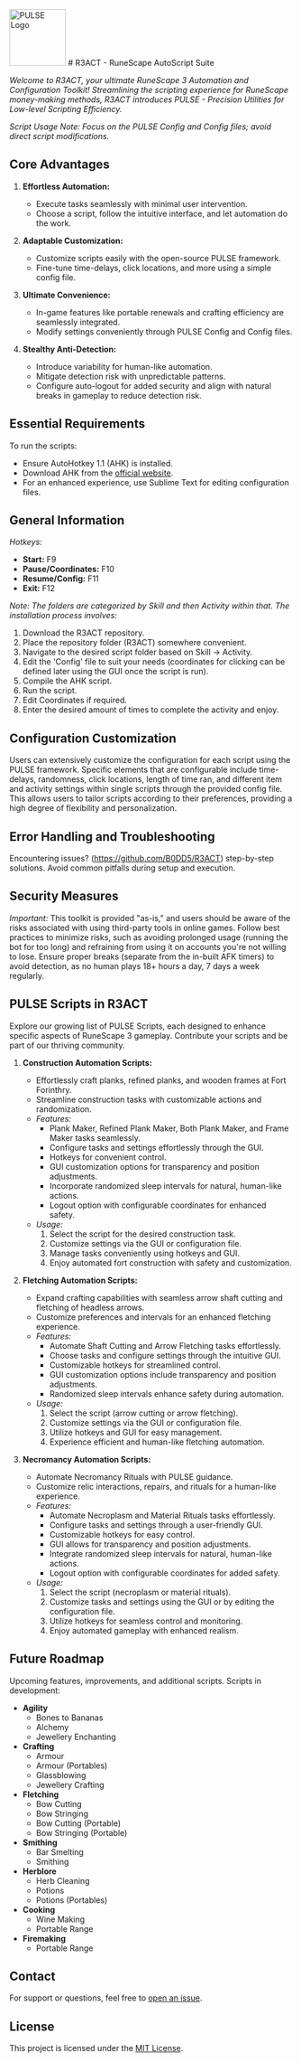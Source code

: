 <!-- Small PULSE Logo for Title -->
<img src="https://raw.githubusercontent.com/B0DD5/R3ACT/main/PULSE%20Logo.ico" alt="PULSE Logo" width="100" height="100"/> 
# R3ACT - RuneScape AutoScript Suite

*Welcome to R3ACT, your ultimate RuneScape 3 Automation and Configuration Toolkit! Streamlining the scripting experience for RuneScape money-making methods, R3ACT introduces PULSE - Precision Utilities for Low-level Scripting Efficiency.*

*Script Usage Note: Focus on the PULSE Config and Config files; avoid direct script modifications.*

## Core Advantages

1. **Effortless Automation:**
   - Execute tasks seamlessly with minimal user intervention.
   - Choose a script, follow the intuitive interface, and let automation do the work.

2. **Adaptable Customization:**
   - Customize scripts easily with the open-source PULSE framework.
   - Fine-tune time-delays, click locations, and more using a simple config file.

3. **Ultimate Convenience:**
   - In-game features like portable renewals and crafting efficiency are seamlessly integrated.
   - Modify settings conveniently through PULSE Config and Config files.

4. **Stealthy Anti-Detection:**
   - Introduce variability for human-like automation.
   - Mitigate detection risk with unpredictable patterns.
   - Configure auto-logout for added security and align with natural breaks in gameplay to reduce detection risk.

## Essential Requirements

To run the scripts:
   - Ensure AutoHotkey 1.1 (AHK) is installed.
   - Download AHK from the [official website](https://www.autohotkey.com/).
   - For an enhanced experience, use Sublime Text for editing configuration files.

## General Information

*Hotkeys:*
- **Start:** F9
- **Pause/Coordinates:** F10
- **Resume/Config:** F11
- **Exit:** F12

*Note: The folders are categorized by Skill and then Activity within that. The installation process involves:*
   1. Download the R3ACT repository.
   2. Place the repository folder (R3ACT) somewhere convenient.
   3. Navigate to the desired script folder based on Skill -> Activity.
   4. Edit the 'Config' file to suit your needs (coordinates for clicking can be defined later using the GUI once the script is run).
   5. Compile the AHK script.
   6. Run the script.
   7. Edit Coordinates if required.
   8. Enter the desired amount of times to complete the activity and enjoy.

## Configuration Customization

Users can extensively customize the configuration for each script using the PULSE framework. Specific elements that are configurable include time-delays, randomness, click locations, length of time ran, and different item and activity settings within single scripts through the provided config file. This allows users to tailor scripts according to their preferences, providing a high degree of flexibility and personalization.

## Error Handling and Troubleshooting

Encountering issues? (https://github.com/B0DD5/R3ACT) step-by-step solutions. Avoid common pitfalls during setup and execution.

## Security Measures

*Important:* This toolkit is provided "as-is," and users should be aware of the risks associated with using third-party tools in online games. Follow best practices to minimize risks, such as avoiding prolonged usage (running the bot for too long) and refraining from using it on accounts you're not willing to lose. Ensure proper breaks (separate from the in-built AFK timers) to avoid detection, as no human plays 18+ hours a day, 7 days a week regularly.

## PULSE Scripts in R3ACT

Explore our growing list of PULSE Scripts, each designed to enhance specific aspects of RuneScape 3 gameplay. Contribute your scripts and be part of our thriving community.

1. **Construction Automation Scripts:**
   - Effortlessly craft planks, refined planks, and wooden frames at Fort Forinthry.
   - Streamline construction tasks with customizable actions and randomization.
   - *Features:*
      - Plank Maker, Refined Plank Maker, Both Plank Maker, and Frame Maker tasks seamlessly.
      - Configure tasks and settings effortlessly through the GUI.
      - Hotkeys for convenient control.
      - GUI customization options for transparency and position adjustments.
      - Incorporate randomized sleep intervals for natural, human-like actions.
      - Logout option with configurable coordinates for enhanced safety.
   - *Usage:*
      1. Select the script for the desired construction task.
      2. Customize settings via the GUI or configuration file.
      3. Manage tasks conveniently using hotkeys and GUI.
      4. Enjoy automated fort construction with safety and customization.

2. **Fletching Automation Scripts:**
   - Expand crafting capabilities with seamless arrow shaft cutting and fletching of headless arrows.
   - Customize preferences and intervals for an enhanced fletching experience.
   - *Features:*
      - Automate Shaft Cutting and Arrow Fletching tasks effortlessly.
      - Choose tasks and configure settings through the intuitive GUI.
      - Customizable hotkeys for streamlined control.
      - GUI customization options include transparency and position adjustments.
      - Randomized sleep intervals enhance safety during automation.
   - *Usage:*
      1. Select the script (arrow cutting or arrow fletching).
      2. Customize settings via the GUI or configuration file.
      3. Utilize hotkeys and GUI for easy management.
      4. Experience efficient and human-like fletching automation.

3. **Necromancy Automation Scripts:**
   - Automate Necromancy Rituals with PULSE guidance.
   - Customize relic interactions, repairs, and rituals for a human-like experience.
   - *Features:*
      - Automate Necroplasm and Material Rituals tasks effortlessly.
      - Configure tasks and settings through a user-friendly GUI.
      - Customizable hotkeys for easy control.
      - GUI allows for transparency and position adjustments.
      - Integrate randomized sleep intervals for natural, human-like actions.
      - Logout option with configurable coordinates for added safety.
   - *Usage:*
      1. Select the script (necroplasm or material rituals).
      2. Customize tasks and settings using the GUI or by editing the configuration file.
      3. Utilize hotkeys for seamless control and monitoring.
      4. Enjoy automated gameplay with enhanced realism.

## Future Roadmap

Upcoming features, improvements, and additional scripts. Scripts in development:

- **Agility**
   - Bones to Bananas
   - Alchemy
   - Jewellery Enchanting
- **Crafting**
   - Armour
   - Armour (Portables)
   - Glassblowing
   - Jewellery Crafting
- **Fletching**
   - Bow Cutting
   - Bow Stringing
   - Bow Cutting (Portable)
   - Bow Stringing (Portable)
- **Smithing**
   - Bar Smelting
   - Smithing
- **Herblore**
   - Herb Cleaning
   - Potions
   - Potions (Portables)
- **Cooking**
   - Wine Making
   - Portable Range
- **Firemaking**
   - Portable Range

## Contact
For support or questions, feel free to [open an issue](https://github.com/B0DD5/R3ACT/issues).

## License
This project is licensed under the [MIT License](LICENSE).
